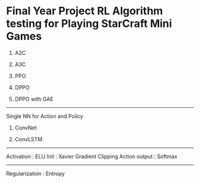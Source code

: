 # Final Year Project RL Algorithm testing for Playing StarCraft Mini Games

1. A2C 

2. A3C 

3. PPO

4. DPPO

5. DPPO with GAE


----------------------------------------------------------------------------

Single NN for Action and Policy

1. ConvNet

2. ConvLSTM

----------------------------------------------------------------------------

Activation : ELU
Init : Xavier
Gradient Clipping
Action output : Softmax

----------------------------------------------------------------------------

Regularization : Entropy 




